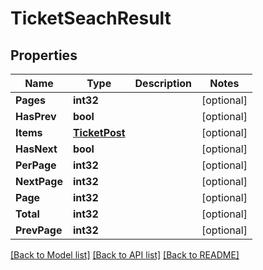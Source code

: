 # TicketSeachResult

## Properties

Name | Type | Description | Notes
------------ | ------------- | ------------- | -------------
**Pages** | **int32** |  | [optional] 
**HasPrev** | **bool** |  | [optional] 
**Items** | [**TicketPost**](TicketPost.md) |  | [optional] 
**HasNext** | **bool** |  | [optional] 
**PerPage** | **int32** |  | [optional] 
**NextPage** | **int32** |  | [optional] 
**Page** | **int32** |  | [optional] 
**Total** | **int32** |  | [optional] 
**PrevPage** | **int32** |  | [optional] 

[[Back to Model list]](../README.md#documentation-for-models) [[Back to API list]](../README.md#documentation-for-api-endpoints) [[Back to README]](../README.md)


